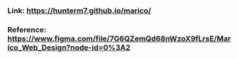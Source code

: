 ### Link: https://hunterm7.github.io/marico/

### Reference: https://www.figma.com/file/7G6QZemQd68nWzoX9fLrsE/Marico_Web_Design?node-id=0%3A2
